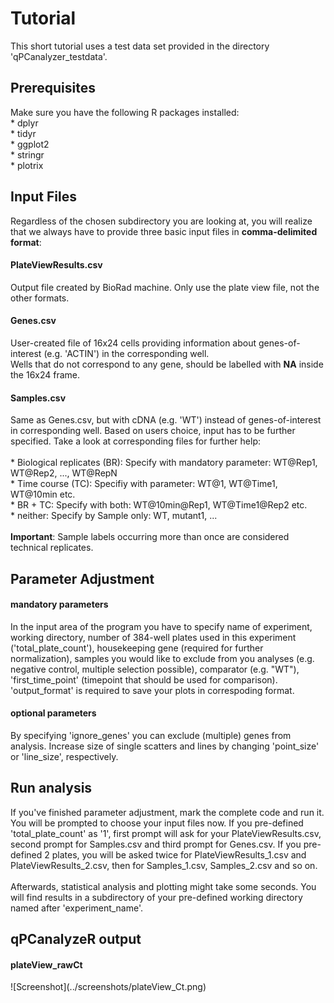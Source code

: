 <h1> Tutorial </h1>
  This short tutorial uses a test data set provided in the directory 'qPCanalyzer_testdata'. 
  
  <h2> Prerequisites </h2>
  Make sure you have the following R packages installed:<br>
  * dplyr <br>
  * tidyr <br>
  * ggplot2 <br>
  * stringr <br>
  * plotrix
  
  <h2> Input Files </h2>
  Regardless of the chosen subdirectory you are looking at, you will realize that we always
  have to provide three basic input files in <b>comma-delimited format</b>: <br>
  
  <h4> PlateViewResults.csv </h4> 
  Output file created by BioRad machine. Only use the plate view file, not the other formats.
  
  <h4> Genes.csv </h4>
  User-created file of 16x24 cells providing information about genes-of-interest (e.g. 'ACTIN') in the corresponding well.<br>
  Wells that do not correspond to any gene, should be labelled with <b>NA</b> inside the 16x24 frame. 
  
  <h4> Samples.csv </h4> 
  Same as Genes.csv, but with cDNA (e.g. 'WT') instead of genes-of-interest in corresponding well. Based on users choice, input has to be further specified. Take a look at corresponding files for further help: <br> <br>
  * Biological replicates (BR): Specify with mandatory parameter: WT@Rep1, WT@Rep2, ..., WT@RepN <br>
  * Time course (TC): Specifiy with parameter: WT@1, WT@Time1, WT@10min etc. <br>
  * BR + TC: Specify with both: WT@10min@Rep1, WT@Time1@Rep2 etc. <br>
  * neither: Specify by Sample only: WT, mutant1, ... <br> <br>
  <b>Important</b>: Sample labels occurring more than once are considered technical replicates.
  
  <h2> Parameter Adjustment </h2>
  <h4> mandatory parameters </h4>
  In the input area of the program you have to specify name of experiment, working directory, number of 384-well plates used in this experiment ('total_plate_count'), housekeeping gene (required for further normalization), samples you would like to exclude from you analyses (e.g. negative control, multiple selection possible), comparator (e.g. "WT"), 'first_time_point' (timepoint that should be used for comparison). 'output_format' is required to save your plots in correspoding format. 
  
  <h4> optional parameters </h4>
  By specifying 'ignore_genes' you can exclude (multiple) genes from analysis. Increase size of single scatters and lines by changing 'point_size' or 'line_size', respectively.
  
  <h2> Run analysis </h2>
  If you've finished parameter adjustment, mark the complete code and run it. <br>
  You will be prompted to choose your input files now. If you pre-defined 'total_plate_count' as '1', first prompt will ask for your PlateViewResults.csv, second prompt for Samples.csv and third prompt for Genes.csv. If you pre-defined 2 plates, you will be asked twice for PlateViewResults_1.csv and PlateViewResults_2.csv, then for Samples_1.csv, Samples_2.csv and so on.<br> <br>
  Afterwards, statistical analysis and plotting might take some seconds. You will find results in a subdirectory of your pre-defined working directory named after 'experiment_name'. 
  
  <h2> qPCanalyzeR output </h2>
  <h4> plateView_rawCt </h4>
  ![Screenshot](../screenshots/plateView_Ct.png)
